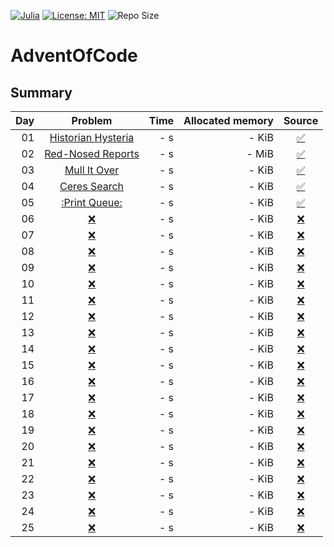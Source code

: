 [![Julia](https://img.shields.io/badge/owner-Dario-blue)](https://dario-schaffner.com/en)
[![License: MIT](https://img.shields.io/badge/License-MIT-yellow.svg)](https://opensource.org/licenses/MIT)
![Repo Size](https://img.shields.io/github/repo-size/dar1ooo/aoc-2024)

# AdventOfCode

## Summary

| Day |                          Problem                          | Time | Allocated memory |                                         Source                                          |
|----:|:---------------------------------------------------------:|-----:|-----------------:|:---------------------------------------------------------------------------------------:|
|  01 | [Historian Hysteria](https://adventofcode.com/2024/day/1) |  - s |            - KiB | [:white_check_mark:](https://github.com/dar1ooo/aoc-2024/tree/master/Aoc/Days/Day01.cs) |
|  02 | [Red-Nosed Reports](https://adventofcode.com/2024/day/2)  |  - s |            - MiB | [:white_check_mark:](https://github.com/dar1ooo/aoc-2024/tree/master/Aoc/Days/Day02.cs) |
|  03 |    [Mull It Over](https://adventofcode.com/2024/day/3)    |  - s |            - KiB | [:white_check_mark:](https://github.com/dar1ooo/aoc-2024/tree/master/Aoc/Days/Day03.cs) |
|  04 |    [Ceres Search](https://adventofcode.com/2024/day/4)    |  - s |            - KiB | [:white_check_mark:](https://github.com/dar1ooo/aoc-2024/tree/master/Aoc/Days/Day04.cs) |
|  05 |   [:Print Queue:](https://adventofcode.com/2024/day/5)    |  - s |            - KiB | [:white_check_mark:](https://github.com/dar1ooo/aoc-2024/tree/master/Aoc/Days/Day05.cs) |
|  06 |        [:x:](https://adventofcode.com/2024/day/6)         |  - s |            - KiB |                       [:x:](https://github.com/dar1ooo/aoc-2024)                        |
|  07 |        [:x:](https://adventofcode.com/2024/day/7)         |  - s |            - KiB |                       [:x:](https://github.com/dar1ooo/aoc-2024)                        |
|  08 |        [:x:](https://adventofcode.com/2024/day/8)         |  - s |            - KiB |                       [:x:](https://github.com/dar1ooo/aoc-2024)                        |
|  09 |        [:x:](https://adventofcode.com/2024/day/9)         |  - s |            - KiB |                       [:x:](https://github.com/dar1ooo/aoc-2024)                        |
|  10 |        [:x:](https://adventofcode.com/2024/day/10)        |  - s |            - KiB |                       [:x:](https://github.com/dar1ooo/aoc-2024)                        |
|  11 |        [:x:](https://adventofcode.com/2024/day/11)        |  - s |            - KiB |                       [:x:](https://github.com/dar1ooo/aoc-2024)                        |
|  12 |        [:x:](https://adventofcode.com/2024/day/12)        |  - s |            - KiB |                       [:x:](https://github.com/dar1ooo/aoc-2024)                        |
|  13 |        [:x:](https://adventofcode.com/2024/day/13)        |  - s |            - KiB |                       [:x:](https://github.com/dar1ooo/aoc-2024)                        |
|  14 |        [:x:](https://adventofcode.com/2024/day/14)        |  - s |            - KiB |                       [:x:](https://github.com/dar1ooo/aoc-2024)                        |
|  15 |        [:x:](https://adventofcode.com/2024/day/15)        |  - s |            - KiB |                       [:x:](https://github.com/dar1ooo/aoc-2024)                        |
|  16 |        [:x:](https://adventofcode.com/2024/day/16)        |  - s |            - KiB |                       [:x:](https://github.com/dar1ooo/aoc-2024)                        |
|  17 |        [:x:](https://adventofcode.com/2024/day/17)        |  - s |            - KiB |                       [:x:](https://github.com/dar1ooo/aoc-2024)                        |
|  18 |        [:x:](https://adventofcode.com/2024/day/18)        |  - s |            - KiB |                       [:x:](https://github.com/dar1ooo/aoc-2024)                        |
|  19 |        [:x:](https://adventofcode.com/2024/day/19)        |  - s |            - KiB |                       [:x:](https://github.com/dar1ooo/aoc-2024)                        |
|  20 |        [:x:](https://adventofcode.com/2024/day/20)        |  - s |            - KiB |                       [:x:](https://github.com/dar1ooo/aoc-2024)                        |
|  21 |        [:x:](https://adventofcode.com/2024/day/21)        |  - s |            - KiB |                       [:x:](https://github.com/dar1ooo/aoc-2024)                        |
|  22 |        [:x:](https://adventofcode.com/2024/day/22)        |  - s |            - KiB |                       [:x:](https://github.com/dar1ooo/aoc-2024)                        |
|  23 |        [:x:](https://adventofcode.com/2024/day/23)        |  - s |            - KiB |                       [:x:](https://github.com/dar1ooo/aoc-2024)                        |
|  24 |        [:x:](https://adventofcode.com/2024/day/24)        |  - s |            - KiB |                       [:x:](https://github.com/dar1ooo/aoc-2024)                        |
|  25 |        [:x:](https://adventofcode.com/2024/day/25)        |  - s |            - KiB |                       [:x:](https://github.com/dar1ooo/aoc-2024)                        |
